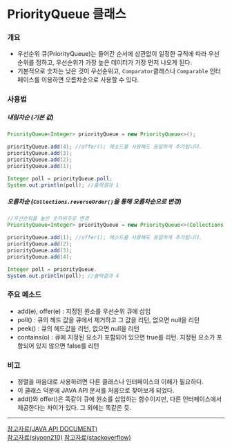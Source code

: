 # PriorityQueue 클래스
### 개요
- 우선순위 큐(PriorityQueue)는 들어간 순서에 상관없이 일정한 규칙에 따라 우선순위를 정하고, 우선순위가 가장 높은 데이터가 가장 먼저 나오게 된다.
- 기본적으로 숫자는 낮은 것이 우선순위고, `Comparator`클래스나 `Comparable` 인터페이스를 이용하면 오름차순으로 사용할 수 있다.
### 사용법
##### 내림차순 (기본 값)
```java
PriorityQueue<Integer> priorityQueue = new PriorityQueue<>();

priorityQueue.add(4); //offer(); 메소드를 사용해도 동일하게 추가됩니다.
priorityQueue.add(3);
priorityQueue.add(2);
priorityQueue.add(1);

Integer poll = priorityQueue.poll;
System.out.println(poll); //출력결과 1
```
##### 오름차순 (`Collections.reverseOrder()`을 통해 오름차순으로 변경)
```java
//우선순위를 높은 숫자위주로 변경
PriorityQueue<Integer> priorityQueue = new PriorityQueue<>(Collections.reverseOrder());

priorityQueue.add(1); //offer(); 메소드를 사용해도 동일하게 추가됩니다.
priorityQueue.add(2);
priorityQueue.add(3);
priorityQueue.add(4);

Integer poll = priorityQueue.
System.out.println(poll); //출력결과 4
```
### 주요 메소드
- add(e), offer(e) : 지정된 원소를 우선순위 큐에 삽입
- poll() : 큐의 헤드 값을 큐에서 제거하고 그 값을 리턴, 없으면 null을 리턴
- peek() : 큐의 헤드값을 리턴, 없으면 null을 리턴
- contains(o) : 큐에 지정된 요소가 포함되어 있으면 true를 리턴. 지정된 요소가 포함되어 있지 않으면 false를 리턴
### 비고
- 정렬을 마음대로 사용하려면 다른 클래스나 인터페이스의 이해가 필요하다.
- 이 클래스 덕분에 JAVA API 문서를 처음으로 찾아보게 되었다.
- add()와 offer()은 똑같이 큐에 원소를 삽입하는 함수이지만, 다른 인터페이스에서 제공한다는 차이가 있다. 그 외에는 똑같은 듯.

---
[참고자료(JAVA API DOCUMENT)](https://docs.oracle.com/javase/7/docs/api/)<br/>
[참고자료(siyoon210)](https://siyoon210.tistory.com/117)
[참고자료(stackoverflow)](https://stackoverflow.com/questions/15591431/difference-between-offer-and-add-in-priority-queue-in-java)
